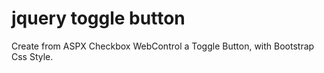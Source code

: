 # jquery toggle button
Create from ASPX Checkbox WebControl a Toggle Button, with Bootstrap Css Style.

